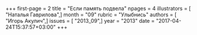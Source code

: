 +++
first-page = 2
title = "Если память подвела"
npages = 4
illustrators = [ "Наталья Гаврилова",]
month = "09"
rubric = "Улыбнись"
authors = [ "Игорь Акулич",]
issues = [ "2013_09",]
year = "2013"
date = "2017-04-24T15:37:57+03:00"
+++
